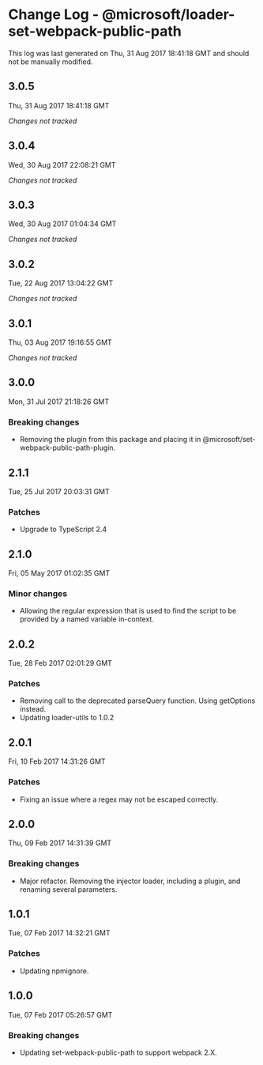 # Change Log - @microsoft/loader-set-webpack-public-path

This log was last generated on Thu, 31 Aug 2017 18:41:18 GMT and should not be manually modified.

## 3.0.5
Thu, 31 Aug 2017 18:41:18 GMT

*Changes not tracked*

## 3.0.4
Wed, 30 Aug 2017 22:08:21 GMT

*Changes not tracked*

## 3.0.3
Wed, 30 Aug 2017 01:04:34 GMT

*Changes not tracked*

## 3.0.2
Tue, 22 Aug 2017 13:04:22 GMT

*Changes not tracked*

## 3.0.1
Thu, 03 Aug 2017 19:16:55 GMT

*Changes not tracked*

## 3.0.0
Mon, 31 Jul 2017 21:18:26 GMT

### Breaking changes

- Removing the plugin from this package and placing it in @microsoft/set-webpack-public-path-plugin.

## 2.1.1
Tue, 25 Jul 2017 20:03:31 GMT

### Patches

- Upgrade to TypeScript 2.4

## 2.1.0
Fri, 05 May 2017 01:02:35 GMT

### Minor changes

- Allowing the regular expression that is used to find the script to be provided by a named variable in-context.

## 2.0.2
Tue, 28 Feb 2017 02:01:29 GMT

### Patches

- Removing call to the deprecated parseQuery function. Using getOptions instead.
- Updating loader-utils to 1.0.2

## 2.0.1
Fri, 10 Feb 2017 14:31:26 GMT

### Patches

- Fixing an issue where a regex may not be escaped correctly.

## 2.0.0
Thu, 09 Feb 2017 14:31:39 GMT

### Breaking changes

- Major refactor. Removing the injector loader, including a plugin, and renaming several parameters.

## 1.0.1
Tue, 07 Feb 2017 14:32:21 GMT

### Patches

- Updating npmignore.

## 1.0.0
Tue, 07 Feb 2017 05:26:57 GMT

### Breaking changes

- Updating set-webpack-public-path to support webpack 2.X.

